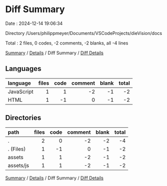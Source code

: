 # Diff Summary

Date : 2024-12-14 19:06:34

Directory /Users/philippmeyer/Documents/VSCodeProjects/dieVision/docs

Total : 2 files,  0 codes, -2 comments, -2 blanks, all -4 lines

[Summary](results.md) / [Details](details.md) / Diff Summary / [Diff Details](diff-details.md)

## Languages
| language | files | code | comment | blank | total |
| :--- | ---: | ---: | ---: | ---: | ---: |
| JavaScript | 1 | 1 | -2 | -1 | -2 |
| HTML | 1 | -1 | 0 | -1 | -2 |

## Directories
| path | files | code | comment | blank | total |
| :--- | ---: | ---: | ---: | ---: | ---: |
| . | 2 | 0 | -2 | -2 | -4 |
| . (Files) | 1 | -1 | 0 | -1 | -2 |
| assets | 1 | 1 | -2 | -1 | -2 |
| assets/js | 1 | 1 | -2 | -1 | -2 |

[Summary](results.md) / [Details](details.md) / Diff Summary / [Diff Details](diff-details.md)